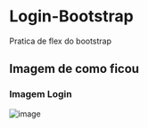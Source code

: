 # Login-Bootstrap

Pratica de flex do bootstrap

## Imagem de como ficou

### Imagem Login
![image](./imagens)